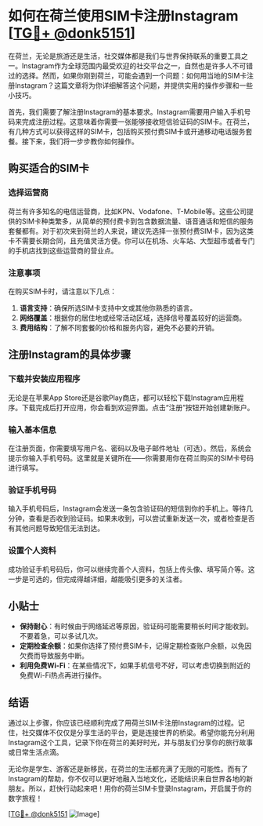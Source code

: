 # 如何在荷兰使用SIM卡注册Instagram [[TG💪+ @donk5151](https://t.me/s/donk5151)]

在荷兰，无论是旅游还是生活，社交媒体都是我们与世界保持联系的重要工具之一。Instagram作为全球范围内最受欢迎的社交平台之一，自然也是许多人不可错过的选择。然而，如果你刚到荷兰，可能会遇到一个问题：如何用当地的SIM卡注册Instagram？这篇文章将为你详细解答这个问题，并提供实用的操作步骤和一些小技巧。

首先，我们需要了解注册Instagram的基本要求。Instagram需要用户输入手机号码来完成注册过程。这意味着你需要一张能够接收短信验证码的SIM卡。在荷兰，有几种方式可以获得这样的SIM卡，包括购买预付费SIM卡或开通移动电话服务套餐。接下来，我们将一步步教你如何操作。

## 购买适合的SIM卡

### 选择运营商
荷兰有许多知名的电信运营商，比如KPN、Vodafone、T-Mobile等。这些公司提供的SIM卡种类繁多，从简单的预付费卡到包含数据流量、语音通话和短信的服务套餐都有。对于初次来到荷兰的人来说，建议先选择一张预付费SIM卡，因为这类卡不需要长期合同，且充值灵活方便。你可以在机场、火车站、大型超市或者专门的手机店找到这些运营商的营业点。

### 注意事项
在购买SIM卡时，请注意以下几点：
1. **语言支持**：确保所选SIM卡支持中文或其他你熟悉的语言。
2. **网络覆盖**：根据你的居住地或经常活动区域，选择信号覆盖较好的运营商。
3. **费用结构**：了解不同套餐的价格和服务内容，避免不必要的开销。

## 注册Instagram的具体步骤

### 下载并安装应用程序
无论是在苹果App Store还是谷歌Play商店，都可以轻松下载Instagram应用程序。下载完成后打开应用，你会看到欢迎界面。点击“注册”按钮开始创建新账户。

### 输入基本信息
在注册页面，你需要填写用户名、密码以及电子邮件地址（可选）。然后，系统会提示你输入手机号码。这里就是关键所在——你需要用你在荷兰购买的SIM卡号码进行填写。

### 验证手机号码
输入手机号码后，Instagram会发送一条包含验证码的短信到你的手机上。等待几分钟，查看是否收到验证码。如果未收到，可以尝试重新发送一次，或者检查是否有其他问题导致短信无法到达。

### 设置个人资料
成功验证手机号码后，你可以继续完善个人资料，包括上传头像、填写简介等。这一步是可选的，但完成得越详细，越能吸引更多的关注者。

## 小贴士

- **保持耐心**：有时候由于网络延迟等原因，验证码可能需要稍长时间才能收到。不要着急，可以多试几次。
- **定期检查余额**：如果你选择了预付费SIM卡，记得定期检查账户余额，以免因欠费而导致服务中断。
- **利用免费Wi-Fi**：在某些情况下，如果手机信号不好，可以考虑切换到附近的免费Wi-Fi热点再进行操作。

## 结语

通过以上步骤，你应该已经顺利完成了用荷兰SIM卡注册Instagram的过程。记住，社交媒体不仅仅是分享生活的平台，更是连接世界的桥梁。希望你能充分利用Instagram这个工具，记录下你在荷兰的美好时光，并与朋友们分享你的旅行故事或日常生活点滴。

无论你是学生、游客还是新移民，在荷兰的生活都充满了无限的可能性。而有了Instagram的帮助，你不仅可以更好地融入当地文化，还能结识来自世界各地的新朋友。所以，赶快行动起来吧！用你的荷兰SIM卡登录Instagram，开启属于你的数字旅程！

[[TG💪+ @donk5151](https://t.me/s/donk5151) ![Image](https://i.postimg.cc/rwNCRYN7/Snipaste-2025-04-30-17-27-05.png)]